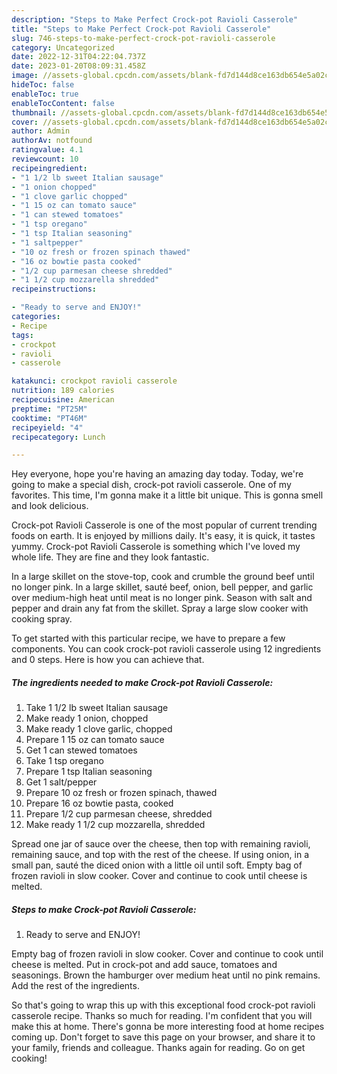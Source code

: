 ```yaml
---
description: "Steps to Make Perfect Crock-pot Ravioli Casserole"
title: "Steps to Make Perfect Crock-pot Ravioli Casserole"
slug: 746-steps-to-make-perfect-crock-pot-ravioli-casserole
category: Uncategorized
date: 2022-12-31T04:22:04.737Z
date: 2023-01-20T08:09:31.458Z
image: //assets-global.cpcdn.com/assets/blank-fd7d144d8ce163db654e5a02c40b08a2775adb7897d16e4062681dc7e1b2800f.png
hideToc: false
enableToc: true
enableTocContent: false
thumbnail: //assets-global.cpcdn.com/assets/blank-fd7d144d8ce163db654e5a02c40b08a2775adb7897d16e4062681dc7e1b2800f.png
cover: //assets-global.cpcdn.com/assets/blank-fd7d144d8ce163db654e5a02c40b08a2775adb7897d16e4062681dc7e1b2800f.png
author: Admin
authorAv: notfound
ratingvalue: 4.1
reviewcount: 10
recipeingredient:
- "1 1/2 lb sweet Italian sausage"
- "1 onion chopped"
- "1 clove garlic chopped"
- "1 15 oz can tomato sauce"
- "1 can stewed tomatoes"
- "1 tsp oregano"
- "1 tsp Italian seasoning"
- "1 saltpepper"
- "10 oz fresh or frozen spinach thawed"
- "16 oz bowtie pasta cooked"
- "1/2 cup parmesan cheese shredded"
- "1 1/2 cup mozzarella shredded"
recipeinstructions:

- "Ready to serve and ENJOY!"
categories:
- Recipe
tags:
- crockpot
- ravioli
- casserole

katakunci: crockpot ravioli casserole 
nutrition: 189 calories
recipecuisine: American
preptime: "PT25M"
cooktime: "PT46M"
recipeyield: "4"
recipecategory: Lunch

---
```



Hey everyone, hope you're having an amazing day today. Today, we're going to make a special dish, crock-pot ravioli casserole. One of my favorites. This time, I'm gonna make it a little bit unique. This is gonna smell and look delicious.

Crock-pot Ravioli Casserole is one of the most popular of current trending foods on earth. It is enjoyed by millions daily. It's easy, it is quick, it tastes yummy. Crock-pot Ravioli Casserole is something which I've loved my whole life. They are fine and they look fantastic.

In a large skillet on the stove-top, cook and crumble the ground beef until no longer pink. In a large skillet, sauté beef, onion, bell pepper, and garlic over medium-high heat until meat is no longer pink. Season with salt and pepper and drain any fat from the skillet. Spray a large slow cooker with cooking spray.


To get started with this particular recipe, we have to prepare a few components. You can cook crock-pot ravioli casserole using 12 ingredients and 0 steps. Here is how you can achieve that.

<!--inarticleads1-->

##### The ingredients needed to make Crock-pot Ravioli Casserole:

1. Take 1 1/2 lb sweet Italian sausage
1. Make ready 1 onion, chopped
1. Make ready 1 clove garlic, chopped
1. Prepare 1 15 oz can tomato sauce
1. Get 1 can stewed tomatoes
1. Take 1 tsp oregano
1. Prepare 1 tsp Italian seasoning
1. Get 1 salt/pepper
1. Prepare 10 oz fresh or frozen spinach, thawed
1. Prepare 16 oz bowtie pasta, cooked
1. Prepare 1/2 cup parmesan cheese, shredded
1. Make ready 1 1/2 cup mozzarella, shredded


Spread one jar of sauce over the cheese, then top with remaining ravioli, remaining sauce, and top with the rest of the cheese. If using onion, in a small pan, sauté the diced onion with a little oil until soft. Empty bag of frozen ravioli in slow cooker. Cover and continue to cook until cheese is melted. 

<!--inarticleads2-->

##### Steps to make Crock-pot Ravioli Casserole:


1. Ready to serve and ENJOY!

Empty bag of frozen ravioli in slow cooker. Cover and continue to cook until cheese is melted. Put in crock-pot and add sauce, tomatoes and seasonings. Brown the hamburger over medium heat until no pink remains. Add the rest of the ingredients. 

So that's going to wrap this up with this exceptional food crock-pot ravioli casserole recipe. Thanks so much for reading. I'm confident that you will make this at home. There's gonna be more interesting food at home recipes coming up. Don't forget to save this page on your browser, and share it to your family, friends and colleague. Thanks again for reading. Go on get cooking!
